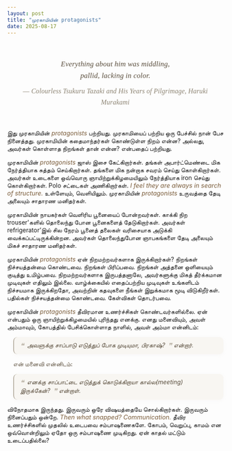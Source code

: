 ```yaml
---
layout: post
title: "முரகாமியின் protagonists"
date: 2025-08-17
---
```


<style>
  .custom-quote {
    font-family: Georgia,serif;
    margin: 2.5em auto 2.5em auto;
    padding: 0.5em 0.5em 0.5em 0.5em;
    background: none;
    border: none;
    text-align: center;
    font-size: 1.22em;
    font-style: italic;
    color: #5a4e3d;
    max-width: 600px;
    line-height: 1.6;
    letter-spacing: 0.01em;
    position: relative;
  }
  .custom-quote .quote-author {
    display: block;
    font-size: 0.98em;
    font-style: normal;
    color: #8c8372;
    margin-top: 0.7em;
    text-align: center;
    letter-spacing: 0.02em;
  }
  .custom-quote .quote-flourish {
    display: block;
    width: 2.5em;
    margin: 0.7em auto 0.7em auto;
    border-bottom: 1.5px solid #d6cfc2;
    opacity: 0.5;
  }
  .custom-convo {
    border-left: 2px solid #b8b0a3;
    margin: 1em 0 1em 1em;
    padding: 0.7em 1em;
    background: #f8f6f2;
    font-style: italic;
    font-weight: 400;
    color: #5a4e3d;
    border-radius: 0.7em;
    box-shadow: 0 2px 8px rgba(180,170,150,0.07);
    position: relative;
    font-size: 1em;
  }
  .custom-convo .quote-icon {
    font-size: 1.2em;
    color: #b8b0a3;
    margin-right: 0.4em;
    vertical-align: middle;
  }
  .custom-convo .quote-close {
    font-size: 1.2em;
    color: #b8b0a3;
    margin-left: 0.4em;
    vertical-align: middle;
  }
  @media (max-width: 600px) {
    .custom-quote {
      font-size: 1em;
      max-width: 98vw;
      padding: 0.3em 0.2em 0.3em 0.2em;
    }
    .custom-quote .quote-author {
      font-size: 0.85em;
    }
    .custom-convo {
      font-size: 0.92em;
      padding: 0.5em 0.5em;
    }
    .post-title, h1, h2, h3, h4 {
      font-size: 1.15em !important;
    }
    body, p, li, span {
      font-size: 0.98em !important;
    }
  }
  @media (prefers-color-scheme: dark) {
    .custom-quote, .custom-convo {
      background: #222 !important;
      color: #e0d8c0 !important;
      border-left-color: #8c8372 !important;
      box-shadow: 0 2px 8px rgba(80,70,50,0.13);
    }
    .custom-quote span, .custom-convo span {
      color: #cbbfa0 !important;
    }
    .custom-convo .quote-icon, .custom-convo .quote-close {
      color: #8c8372 !important;
    }
  }
</style>


<blockquote class="custom-quote">
  <span style="display:block; font-style:italic; margin-bottom:0.5em;">Everything about him was middling,<br>pallid, lacking in color.</span>
  <span style="display:block; margin-top:0.5em; color:#8c8372;">
    &mdash; <span style="font-style:italic; font-size:0.92em;">Colourless Tsukuru Tazaki and His Years of Pilgrimage, Haruki Murakami</span>
  </span>
</blockquote>
இது முரகாமியின் <span style="font-style:italic; font-size:1.00em; color:#7a5c3a;">protagonists</span> பற்றியது. முரகாமியைப் பற்றிய ஒரு பேச்சில் நான் பேச நினைத்தது. முரகாமியின் கதைமாந்தர்கள் கொண்டுள்ள நிறம் என்ன? அல்லது, அவர்கள் கொள்ளாத நிறங்கள் தான் என்ன? என்பதைப் பற்றியது.

முரகாமியின் <span style="font-style:italic; font-size:1.00em; color:#7a5c3a;">protagonists</span> ஜாஸ் இசை கேட்கிறார்கள். தங்கள் அபார்ட்மெண்டை மிக நேர்த்தியாக சுத்தம் செய்கிறார்கள். தங்களை மிக நன்றாக சவரம் செய்து கொள்கிறார்கள். அவர்கள் உடைகளை ஒவ்வொரு ஞாயிற்றுக்கிழமையிலும் நேர்த்தியாக iron செய்து கொள்கிறார்கள். Polo சட்டைகள் அணிகிறார்கள். <span style="font-style:italic; color:#7a5c3a; font-size:1.03em;">I feel they are always in search of structure.</span> உள்ளேயும், வெளியிலும். முரகாமியின் <span style="font-style:italic; font-size:1.00em; color:#7a5c3a;">protagonists</span> உருவத்தை தேடி அலையும் சாதாரண மனிதர்கள்.

முரகாமியின் நாயகர்கள் வெளிரிய பூனையைப் போன்றவர்கள். காக்கி நிற trouser'களில் தொலைந்து போன பூனைகளைத் தேடுகிறார்கள். அவர்கள் refrigerator’இல் சில நேரம் பூனைத் தலைகள் வரிசையாக அடுக்கி வைக்கப்பட்டிருக்கின்றன. அவர்கள் தொலைந்துபோன ஞாபகங்களை தேடி அலையும் மிகச் சாதாரண மனிதர்கள்.

முரகாமியின் <span style="font-style:italic; font-size:1.00em; color:#7a5c3a;">protagonists</span> ஏன் நிறமற்றவர்களாக இருக்கிறார்கள்? நிறங்கள் நிச்சயத்தன்மை கொண்டவை. நிறங்கள் பிரிப்பவை. நிறங்கள் அத்தனை ஒளியையும் குடித்து உமிழ்பவை. நிறமற்றவர்களாக இருபத்தனாலே, அவர்களுக்கு மிகத் தீர்க்கமான முடிவுகள் எதிலும் இல்லை. வாழ்க்கையில் எதைப்பற்றிய முடிவுகள் உங்களிடம் நிச்சயமாக இருக்கிறதோ, அவற்றின் கதவுகளை நீங்கள் இறுக்கமாக மூடி விடுகிறீர்கள். பதில்கள் நிச்சயத்தன்மை கொண்டவை. கேள்விகள் தொடர்பவை.

முரகாமியின் <span style="font-style:italic; font-size:1.00em; color:#7a5c3a;">protagonists</span> தீவிரமான உணர்ச்சிகள் கொண்டவர்களில்லை. ஏன் என்பதும் ஒரு ஞாயிற்றுக்கிழமையில் புரிந்தது எனக்கு. எனது மனைவியும், அவள் அம்மாவும், கோபத்தில் பேசிக்கொள்ளாத நாளில், அவள் அம்மா என்னிடம்:

<div class="custom-convo">
  <span><span class="quote-icon">❝</span>அவளுக்கு சாப்பாடு எடுத்துப் போக முடியுமா, பிரகாஷ்?<span class="quote-close">❞</span></span> என்றார்.
</div>

<span style="font-weight:500; color:#6a5e4d; margin-left:1em;">என் மனைவி என்னிடம்:</span>

<div class="custom-convo" style="margin:0.5em 0 1em 1em;">
  <span><span class="quote-icon">❝</span>எனக்கு சாப்பாட்டை எடுத்துக் கொடுக்கிறாயா கால்ல(meeting) இருக்கேன்?<span class="quote-close">❞</span></span> என்றாள்.
</div>

விநோதமாக இருந்தது. இருவரும் ஒரே விஷயத்தையே சொல்கிறார்கள். இருவரும் நினைப்பதும் ஒன்றே. <span style="font-style:italic; color:#7a5c3a; font-size:1.03em;">Then what snapped? Communication.</span> தீவிர உணர்ச்சிகளில் முதலில் உடைபவை சம்பாஷணைகளே. கோபம், வெறுப்பு, காமம் என ஒவ்வொன்றிலும் ஏதோ ஒரு சம்பாஷணை முடிகிறது. ஏன் காதல் மட்டும் உடைப்பதில்லை?

<div style="margin-bottom:12.5em;"></div>
